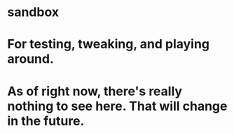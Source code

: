 # sandbox
# For testing, tweaking, and playing around.
# As of right now, there's really nothing to see here. That will change in the future.